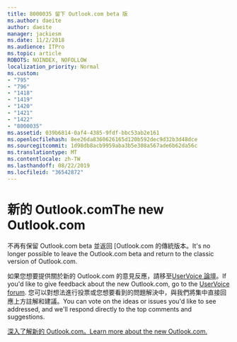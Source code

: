 ```yaml
---
title: 8000035 留下 Outlook.com beta 版
ms.author: daeite
author: daeite
manager: jackiesm
ms.date: 11/2/2018
ms.audience: ITPro
ms.topic: article
ROBOTS: NOINDEX, NOFOLLOW
localization_priority: Normal
ms.custom:
- "795"
- "796"
- "1418"
- "1419"
- "1420"
- "1421"
- "1422"
- "8000035"
ms.assetid: 039b6814-0af4-4385-9fdf-bbc53ab2e161
ms.openlocfilehash: 8ee26da8360626165d120b592dec9d32b3d48dce
ms.sourcegitcommit: 1d98db8acb9959aba3b5e308a567ade6b62da56c
ms.translationtype: MT
ms.contentlocale: zh-TW
ms.lasthandoff: 08/22/2019
ms.locfileid: "36542872"
---
```

# <a name="the-new-outlookcom"></a><span data-ttu-id="7f8aa-102">新的 Outlook.com</span><span class="sxs-lookup"><span data-stu-id="7f8aa-102">The new Outlook.com</span></span>

<span data-ttu-id="7f8aa-103">不再有保留 Outlook.com beta 並返回 [Outlook.com 的傳統版本。</span><span class="sxs-lookup"><span data-stu-id="7f8aa-103">It's no longer possible to leave the Outlook.com beta and return to the classic version of Outlook.com.</span></span>
  
<span data-ttu-id="7f8aa-104">如果您想要提供關於新的 Outlook.com 的意見反應，請移至[UserVoice 論壇](https://go.microsoft.com/fwlink/p/?linkid=851599)。</span><span class="sxs-lookup"><span data-stu-id="7f8aa-104">If you'd like to give feedback about the new Outlook.com, go to the [UserVoice forum](https://go.microsoft.com/fwlink/p/?linkid=851599).</span></span> <span data-ttu-id="7f8aa-105">您可以對想法進行投票或您想要看到的問題解決中，與我們將集中直接回應上方註解和建議。</span><span class="sxs-lookup"><span data-stu-id="7f8aa-105">You can vote on the ideas or issues you'd like to see addressed, and we'll respond directly to the top comments and suggestions.</span></span>
  
[<span data-ttu-id="7f8aa-106">深入了解新的 Outlook.com。</span><span class="sxs-lookup"><span data-stu-id="7f8aa-106">Learn more about the new Outlook.com.</span></span>](https://go.microsoft.com/fwlink/p/?linkid=874356)
  